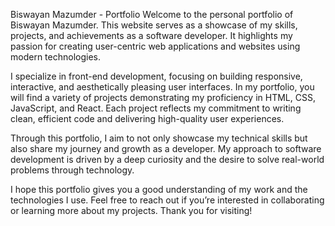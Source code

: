 Biswayan Mazumder - Portfolio
Welcome to the personal portfolio of Biswayan Mazumder. This website serves as a showcase of my skills, projects, and achievements as a software developer. It highlights my passion for creating user-centric web applications and websites using modern technologies.

I specialize in front-end development, focusing on building responsive, interactive, and aesthetically pleasing user interfaces. In my portfolio, you will find a variety of projects demonstrating my proficiency in HTML, CSS, JavaScript, and React. Each project reflects my commitment to writing clean, efficient code and delivering high-quality user experiences.

Through this portfolio, I aim to not only showcase my technical skills but also share my journey and growth as a developer. My approach to software development is driven by a deep curiosity and the desire to solve real-world problems through technology.

I hope this portfolio gives you a good understanding of my work and the technologies I use. Feel free to reach out if you’re interested in collaborating or learning more about my projects. Thank you for visiting!